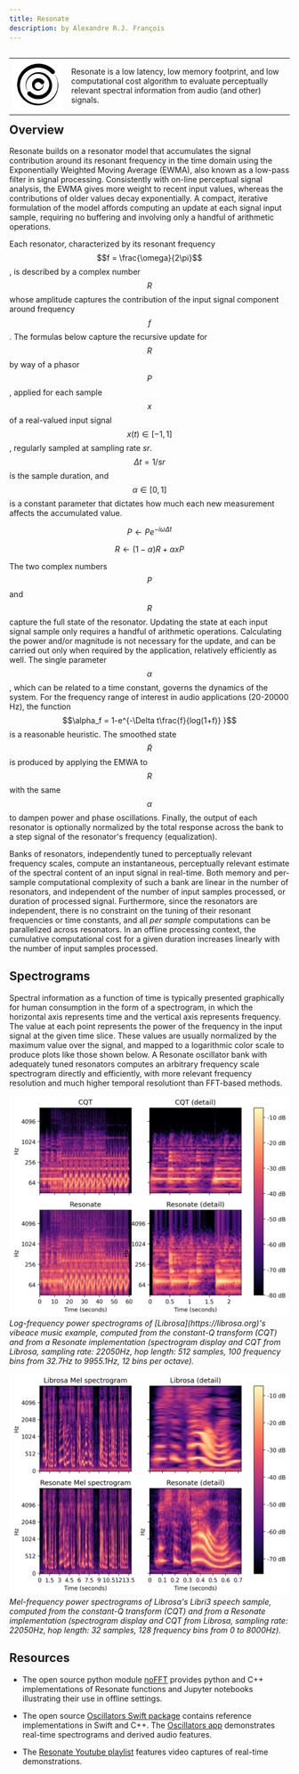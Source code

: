 ```yaml
---
title: Resonate
description: by Alexandre R.J. François
---
```


<table align="left" cellpadding="0" cellspacing="0" style="margin-left: auto; margin-right: auto; text-align: left;"><tr><td>
<img src="assets/images/resonate.png" alt="Resonate" width="320"/>

</td>
<td>

Resonate is a low latency, low memory footprint, and low computational cost algorithm to evaluate perceptually relevant spectral information from audio (and other) signals.

</td></tr></table>

## Overview

Resonate builds on a resonator model that accumulates the signal contribution around its resonant frequency in the time domain using the Exponentially Weighted Moving Average (EWMA), also known as a low-pass filter in signal processing. Consistently with on-line perceptual signal analysis, the EWMA gives more weight to recent input values, whereas the contributions of older values decay exponentially.
A compact, iterative formulation of the model affords computing an update at each signal input sample, requiring no buffering and involving only a handful of arithmetic operations.

Each resonator, characterized by its resonant frequency $$f = \frac{\omega}{2\pi}$$, is described by a complex number $$R$$ whose amplitude captures the contribution of the input signal component around frequency $$f$$.
The formulas below capture the recursive update for $$R$$ by way of a phasor $$P$$, applied for each sample $$x$$ of a real-valued input signal $$x(t) \in [-1,1]$$, regularly sampled at sampling rate $sr$. $$\Delta t=1/sr$$ is the sample duration, and $$\alpha \in [0,1]$$ is a constant parameter that dictates how much each new measurement affects the accumulated value.
 
$$P \leftarrow P e^{-i \omega \Delta t}$$

$$R \leftarrow (1-\alpha) R + \alpha x P$$


The two complex numbers $$P$$ and $$R$$ capture the full state of the resonator. Updating the state at each input signal sample only requires a handful of arithmetic operations. Calculating the power and/or magnitude is not necessary for the update, and can be carried out only when required by the application, relatively efficiently as well.
The single parameter $$\alpha$$, which can be related to a time constant, governs the dynamics of the system. For the frequency range of interest in audio applications (20-20000 Hz), the function $$\alpha_f = 1-e^{-\Delta t\frac{f}{log(1+f)} }$$ is a reasonable heuristic.
The smoothed state $$\tilde{R}$$ is produced by applying the EMWA to $$R$$ with the same $$\alpha$$ to dampen power and phase oscillations.
Finally, the output of each resonator is optionally normalized by the total response across the bank to a step signal of the resonator's frequency (equalization).
 
Banks of resonators, independently tuned to perceptually relevant frequency scales, compute an instantaneous, perceptually relevant estimate of the spectral content of an input signal in real-time.
Both memory and per-sample computational complexity of such a bank are linear in the number of resonators, and independent of the number of input samples processed, or duration of processed signal.
Furthermore, since the resonators are independent, there is no constraint on the tuning of their resonant frequencies or time constants, and all _per sample_ computations can be parallelized across resonators.
In an offline processing context, the cumulative computational cost for a given duration increases linearly with the number of input samples processed.

## Spectrograms

Spectral information as a function of time is typically presented graphically for human consumption in the form of a spectrogram, in which the horizontal axis represents time and the vertical axis represents frequency. The value at each point represents the power of the frequency in the input signal at the given time slice. These values are usually normalized by the maximum value over the signal, and mapped to a logarithmic color scale to produce plots like those shown below.
A Resonate oscillator bank with adequately tuned resonators computes an arbitrary frequency scale spectrogram directly and efficiently, with more relevant frequency resolution and much higher temporal resolutiont than FFT-based methods.


<p>
    <img src="assets/images/log-spectrograms.png" alt="Log-frequency scale spectrograms"/>
    <em>Log-frequency power spectrograms of [Librosa](https://librosa.org)'s vibeace music example, computed from the constant-Q transform (CQT) and from a Resonate implementation (spectrogram display and CQT from Librosa, sampling rate: 22050Hz, hop length: 512 samples, 100 frequency bins from 32.7Hz to 9955.1Hz, 12 bins per octave).</em>
</p>

<p>
    <img src="assets/images/mel-spectrograms.png" alt="Mel-frequency scale spectrograms"/>
    <em>Mel-frequency power spectrograms of Librosa's Libri3 speech sample, computed from the constant-Q transform (CQT) and from a Resonate implementation (spectrogram display and CQT from Librosa, sampling rate: 22050Hz, hop length: 32 samples, 128 frequency bins from 0 to 8000Hz).</em>
</p>


## Resources

- The open source python module [noFFT](https://github.com/alexandrefrancois/noFFT) provides python and C++ implementations of Resonate functions and Jupyter notebooks illustrating their use in offline settings.

- The open source [Oscillators Swift package](https://github.com/alexandrefrancois/Oscillators) contains reference implementations in Swift and C++.
The [Oscillators app](https://alexandrefrancois.org/Oscillators/) demonstrates real-time spectrograms and derived audio features.

- The [Resonate Youtube playlist](https://www.youtube.com/playlist?list=PLVcB_ABiKC_cbemxXUUJXHAQsHEHxPOP1) features video captures of real-time demonstrations.

